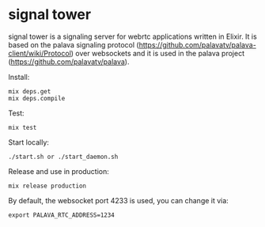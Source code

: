 signal tower
===========

signal tower is a signaling server for webrtc applications written in Elixir. It is based on the palava signaling protocol (https://github.com/palavatv/palava-client/wiki/Protocol) over websockets and it is used in the palava project (https://github.com/palavatv/palava).

Install:
```
mix deps.get
mix deps.compile
```

Test:
```
mix test
```

Start locally:
```
./start.sh or ./start_daemon.sh
```

Release and use in production:
```
mix release production
```

By default, the websocket port 4233 is used, you can change it via:
```
export PALAVA_RTC_ADDRESS=1234
```
